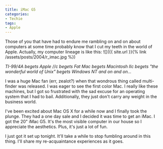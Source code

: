 ```yaml
---
title: iMac G5
categories:
- Techie
tags:
- Apple
---
```


Those of you that have had to endure me rambling on and on about computers at some time probably know that I cut my teeth in the world of Apple. Actually, my computer lineage is like this:
![]({{ site.url }}{% link /assets/posts/2004/r_imac.jpg %})

_TI-99/4A begets Apple //c begets Fat Mac begets Macintosh IIc begets "the wonderful world of Unix" begets Windows NT and on and on..._

I was a huge Mac fan (err, zealot?) when that wondrous thing called multi-finder was released. I was eager to see the first color Mac. I really like these machines, but I got so frustrated with the sad excuse for an operating system that I had to bail. Additionally, they just don't carry any weight in the business world.

I've been excited about Mac OS X for a while now and I finally took the plunge. They had a one day sale and I decided it was time to get an iMac. I got the 20" iMac G5. It's the most visible computer in our house so I appreciate the aesthetics. Plus, it's just a lot of fun.

I just got it set up tonight. It'll take a while to stop fumbling around in this thing. I'll share my re-acquaintance experiences as it goes.
